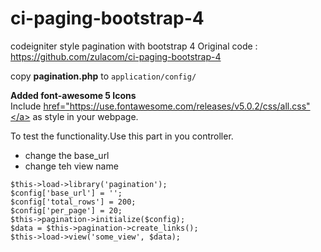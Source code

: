 # ci-paging-bootstrap-4
codeigniter style pagination with bootstrap 4
Original code : https://github.com/zulacom/ci-paging-bootstrap-4

copy <b>pagination.php</b> to <code>application/config/</code>

<b>Added font-awesome 5 Icons</b><br/>
Include <a href="https://use.fontawesome.com/releases/v5.0.2/css/all.css" target="_blank" >href="https://use.fontawesome.com/releases/v5.0.2/css/all.css"</a> as style in your webpage.


To test the functionality.Use this part in you controller.
- change the base_url 
- change teh view name
<pre><code>$this->load->library('pagination'); 
$config['base_url'] = '';
$config['total_rows'] = 200;
$config['per_page'] = 20;
$this->pagination->initialize($config);
$data = $this->pagination->create_links();
$this->load->view('some_view', $data);
</code></pre>








